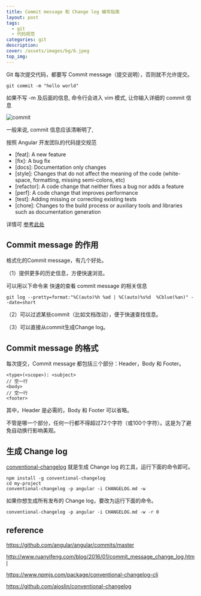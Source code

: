 ```yaml
---
title: Commit message 和 Change log 编写指南
layout: post
tags: 
  - git
  - 代码规范
categories: git
description: 
cover: /assets/images/bg/6.jpeg
top_img: 
---
```



Git 每次提交代码，都要写 Commit message（提交说明），否则就不允许提交。


```shell
git commit -m "hello world"
```

如果不写 -m 及后面的信息, 命令行会进入 vim 模式, 让你输入详细的 commit 信息

![commit](../../assets/images/commit-vim.jpg)

一般来说, commit 信息应该清晰明了, 

按照 Angular 开发团队的代码提交规范

- [feat]: A new feature
- [fix]: A bug fix
- [docs]: Documentation only changes
- [style]: Changes that do not affect the meaning of the code (white-space, formatting, missing semi-colons, etc)
- [refactor]: A code change that neither fixes a bug nor adds a feature
- [perf]: A code change that improves performance
- [test]: Adding missing or correcting existing tests
- [chore]: Changes to the build process or auxiliary tools and libraries such as documentation generation

详情可 [参考此处](https://docs.google.com/document/d/1QrDFcIiPjSLDn3EL15IJygNPiHORgU1_OOAqWjiDU5Y/edit#heading=h.greljkmo14y0)



## Commit message 的作用

格式化的Commit message，有几个好处。

（1）提供更多的历史信息，方便快速浏览。

可以用以下命令来 快速的查看 commit message 的相关信息

```shell
git log --pretty=format:"%C(auto)%h %ad | %C(auto)%s%d  %Cblue(%an)" --date=short
```

（2）可以过滤某些commit（比如文档改动），便于快速查找信息。

（3）可以直接从commit生成Change log。

## Commit message 的格式

每次提交，Commit message 都包括三个部分：Header，Body 和 Footer。

```
<type>(<scope>): <subject>
// 空一行
<body>
// 空一行
<footer>
```

其中，Header 是必需的，Body 和 Footer 可以省略。

不管是哪一个部分，任何一行都不得超过72个字符（或100个字符）。这是为了避免自动换行影响美观。


## 生成 Change log

[conventional-changelog](https://github.com/ajoslin/conventional-changelog) 就是生成 Change log 的工具，运行下面的命令即可。

```shell
npm install -g conventional-changelog
cd my-project
conventional-changelog -p angular -i CHANGELOG.md -w
```

如果你想生成所有发布的 Change log，要改为运行下面的命令。

```shell
conventional-changelog -p angular -i CHANGELOG.md -w -r 0
```


## reference

https://github.com/angular/angular/commits/master

http://www.ruanyifeng.com/blog/2016/01/commit_message_change_log.html

https://www.npmjs.com/package/conventional-changelog-cli

https://github.com/ajoslin/conventional-changelog